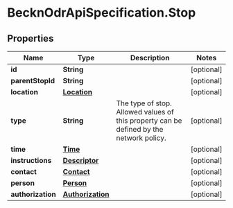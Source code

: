 # BecknOdrApiSpecification.Stop

## Properties

Name | Type | Description | Notes
------------ | ------------- | ------------- | -------------
**id** | **String** |  | [optional] 
**parentStopId** | **String** |  | [optional] 
**location** | [**Location**](Location.md) |  | [optional] 
**type** | **String** | The type of stop. Allowed values of this property can be defined by the network policy. | [optional] 
**time** | [**Time**](Time.md) |  | [optional] 
**instructions** | [**Descriptor**](Descriptor.md) |  | [optional] 
**contact** | [**Contact**](Contact.md) |  | [optional] 
**person** | [**Person**](Person.md) |  | [optional] 
**authorization** | [**Authorization**](Authorization.md) |  | [optional] 


